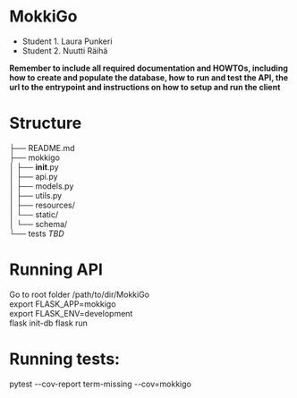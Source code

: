 # MokkiGo

* Student 1. Laura Punkeri
* Student 2. Nuutti Räihä

__Remember to include all required documentation and HOWTOs, including how to create and populate the database, how to run and test the API, the url to the entrypoint and instructions on how to setup and run the client__

# Structure

├── README.md <br>
├── mokkigo <br>
│   ├── __init__.py <br>
│   ├── api.py <br>
│   ├── models.py <br>
│   ├── utils.py <br>
│   ├── resources/ <br>
│   └── static/ <br>
│        └── schema/ <br>
└── tests
*TBD*


# Running API
<p>
Go to root folder /path/to/dir/MokkiGo <br>
export FLASK_APP=mokkigo <br>
export FLASK_ENV=development <br>
flask init-db
flask run
</p>

# Running tests:
pytest --cov-report term-missing --cov=mokkigo




